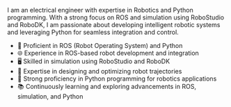 I am an electrical engineer with expertise in Robotics and Python programming. With a strong focus on ROS and simulation using RoboStudio and RoboDK, I am passionate about developing intelligent robotic systems and leveraging Python for seamless integration and control.

- 🤖 Proficient in ROS (Robot Operating System) and Python
- 🌐 Experience in ROS-based robot development and integration
- 🖥️ Skilled in simulation using RoboStudio and RoboDK
- 🔧 Expertise in designing and optimizing robot trajectories
- 🐍 Strong proficiency in Python programming for robotics applications
- 📚 Continuously learning and exploring advancements in ROS, simulation, and Python

<!---
bonnybabukachappilly/bonnybabukachappilly is a ✨ special ✨ repository because its `README.md` (this file) appears on your GitHub profile.
You can click the Preview link to take a look at your changes.
--->
